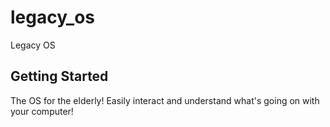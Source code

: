 # legacy_os

Legacy OS

## Getting Started

The OS for the elderly! Easily interact and understand what's going on with your computer!